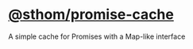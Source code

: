 # [@sthom/promise-cache](https://www.npmjs.com/package/@sthom/promise-cache)

A simple cache for Promises with a Map-like interface
